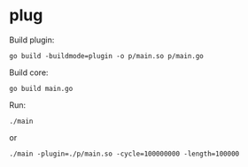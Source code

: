 # plug

Build plugin:

```go build -buildmode=plugin -o p/main.so p/main.go```

Build core:

```go build main.go```

Run:

```./main```

or

```./main -plugin=./p/main.so -cycle=100000000 -length=100000```
